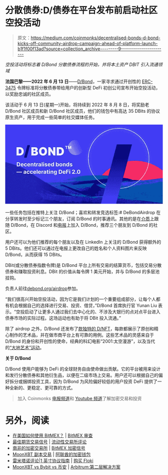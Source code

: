 # 分散债券:D/债券在平台发布前启动社区空投活动

> 原文：<https://medium.com/coinmonks/decentralised-bonds-d-bond-kicks-off-community-airdrop-campaign-ahead-of-platform-launch-b1f1f00f13ad?source=collection_archive---------9----------------------->

*空投活动将标志着 D/Bond 分散债券流程的开始，并将本土资产 DBIT 引入流通领域*

**法国巴黎——2022 年 6 月 13 日**——[D/Bond](http://debond.org)，一家寻求通过开创性的 [ERC-3475](https://eips.ethereum.org/EIPS/eip-3475) 令牌标准将分散债券带给用户的创新型 DeFi 初创公司宣布开始空投活动，以奖励忠诚的社区成员。

该活动于 6 月 13 日(星期一)开始，将持续到 2022 年 8 月 8 日，将奖励老 D/Bond 社区成员和新 D/Bond 社区成员，他们的钱包中有高达 35 DBits 的协议原生资产，用于完成一些简单的社交媒体任务。

![](img/87afb681e864b1d9b612385871f6137f.png)

一些任务包括在推特上关注 D/Bond；喜欢和转发竞选标签:# DeBondAirdrop 在分享转发时至少标记三个朋友，订阅 D/Bond 的时事通讯。其他的是在[介质](https://debond-protocol.medium.com/)上跟随 D/Bond，在 Discord 和[电报](https://t.me/debond_protocol)上加入 D/Bond，推荐三个朋友到 D/Bond 的社区。

用户还可以为他们推荐的每个朋友以及在 LinkedIn 上关注的 D/Bond 获得额外的 5 DBits。他们还可以通过在电报上更改自己的姓名和个人资料图片来反映 D/Bond，从而获得 15 DBits。

DBit(或分散债券指数令牌)是 D/Bond 平台上所有交易的结算货币，包括交易分散债券和赚取投资利息。DBit 的价值从每令牌 1 美元开始，并与 D/Bond 的多层池挂钩。

负责人前往[debond.org/airdrop](https://debond.org/airdrop)参加。

“我们很高兴开始空投活动，因为它是我们计划的一个重要组成部分，让每个人都有机会根据自己的选择进行交易、投资、借贷，”D/Bond 首席执行官 Yunan Liu 表示。“空投启动了让更多人通过我们去中心化的、不涉及大银行的点对点平台进入债券市场的实际过程。这场运动也有助于将 DBit 投入流通。”

除了 airdrop 之外，D/Bond 还发布了[款独特的 D/NFT](https://debond.org/nft)，每款都展示了原创和精心制作的艺术品，并在做市商平台上有可靠的用例。这些艺术品的灵感来自于 D/Bond 的身份和开创性的使命，经典的科幻电影“2001:太空漫游”，以及当代的[“大地艺术”运动](https://en.wikipedia.org/wiki/Land_art)。

**关于 D/Bond**

D/Bond 使用户能够为 DeFi 的全球财务自由使命做出贡献。它的平台被用来设计和发行分散债券和其他衍生品，以便在二级市场上交易。用户还可以根据自己的偏好拆分或捆绑投资工具，因为 D/Bond 为风险偏好较低的用户投资 DeFi 提供了一种全新的、更稳定、更可靠的方式。

> 加入 Coinmonks [电报频道](https://t.me/coincodecap)和 [Youtube 频道](https://www.youtube.com/c/coinmonks/videos)了解加密交易和投资

# 另外，阅读

*   [在美国如何使用 BitMEX？](https://coincodecap.com/use-bitmex-in-usa) | [BitMEX 审查](https://coincodecap.com/bitmex-review)
*   [最佳期货交易信号](https://coincodecap.com/futures-trading-signals) | [流动性交易所评论](https://coincodecap.com/liquid-exchange-review)
*   [南非的加密交易所](https://coincodecap.com/crypto-exchanges-in-south-africa) | [BitMEX 加密信号](https://coincodecap.com/bitmex-crypto-signals)
*   [MoonXBT 副本交易](https://coincodecap.com/moonxbt-copy-trading) | [阿联酋的加密钱包](https://coincodecap.com/crypto-wallets-in-uae)
*   [雷米塔诺评论](https://coincodecap.com/remitano-review)|[1 英寸协议指南](https://coincodecap.com/1inch) | [购买 Floki](https://coincodecap.com/buy-floki-inu-token)
*   [MoonXBT vs Bybit vs 币安](https://coincodecap.com/bybit-binance-moonxbt) | [Arbitrum:第二层解决方案](https://coincodecap.com/arbitrum)